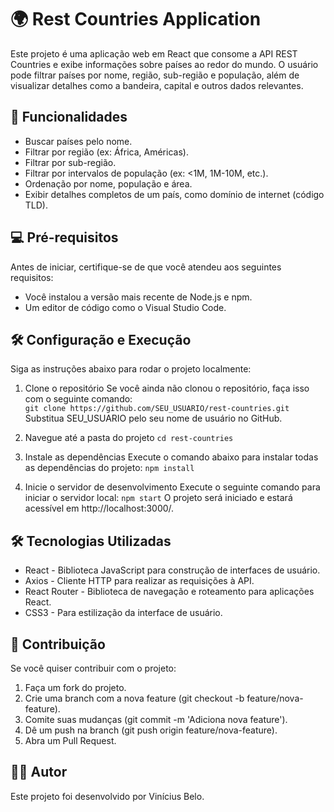 # 🌍 Rest Countries Application

Este projeto é uma aplicação web em React que consome a API REST Countries e exibe informações sobre países ao redor do mundo. O usuário pode filtrar países por nome, região, sub-região e população, além de visualizar detalhes como a bandeira, capital e outros dados relevantes.

## 🚀 Funcionalidades

- Buscar países pelo nome.
- Filtrar por região (ex: África, Américas).
- Filtrar por sub-região.
- Filtrar por intervalos de população (ex: <1M, 1M-10M, etc.).
- Ordenação por nome, população e área.
- Exibir detalhes completos de um país, como domínio de internet (código TLD).

## 💻 Pré-requisitos
Antes de iniciar, certifique-se de que você atendeu aos seguintes requisitos:

- Você instalou a versão mais recente de Node.js e npm.
- Um editor de código como o Visual Studio Code.

## 🛠️ Configuração e Execução

Siga as instruções abaixo para rodar o projeto localmente:

1. Clone o repositório
Se você ainda não clonou o repositório, faça isso com o seguinte comando:     
```git clone https://github.com/SEU_USUARIO/rest-countries.git```          
Substitua SEU_USUARIO pelo seu nome de usuário no GitHub.

2. Navegue até a pasta do projeto
```cd rest-countries```

3. Instale as dependências
Execute o comando abaixo para instalar todas as dependências do projeto:
```npm install```

4. Inicie o servidor de desenvolvimento
Execute o seguinte comando para iniciar o servidor local:
```npm start```
O projeto será iniciado e estará acessível em http://localhost:3000/.

## 🛠️ Tecnologias Utilizadas
- React - Biblioteca JavaScript para construção de interfaces de usuário.
- Axios - Cliente HTTP para realizar as requisições à API.
- React Router - Biblioteca de navegação e roteamento para aplicações React.
- CSS3 - Para estilização da interface de usuário.

## 📝 Contribuição
Se você quiser contribuir com o projeto:

1. Faça um fork do projeto.
2. Crie uma branch com a nova feature (git checkout -b feature/nova-feature).
3. Comite suas mudanças (git commit -m 'Adiciona nova feature').
4. Dê um push na branch (git push origin feature/nova-feature).
5. Abra um Pull Request.

## 🧑‍💻 Autor
Este projeto foi desenvolvido por Vinícius Belo.
